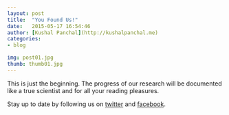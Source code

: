 ```yaml
---
layout: post
title:  "You Found Us!"
date:   2015-05-17 16:54:46
author: [Kushal Panchal](http://kushalpanchal.me)
categories: 
- blog

img: post01.jpg
thumb: thumb01.jpg
---
```


This is just the beginning. The progress of our research will be documented like a true scientist and for all your reading pleasures. 

Stay up to date by following us on [twitter](https://twitter.com/iGEM_McMaster) and [facebook](https://www.facebook.com/igemmcmaster). 
